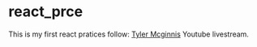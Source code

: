 # react_prce
This is my first react pratices follow: [Tyler Mcginnis](https://www.youtube.com/watch?v=8GXXGJRDMdQ&list=PLqrUy7kON1mfWjiu0GWQhefWSx38v0UGo) Youtube livestream.
